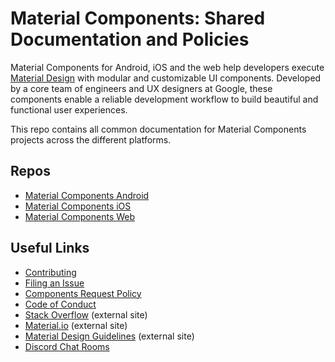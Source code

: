 # Material Components: Shared Documentation and Policies

Material Components for Android, iOS and the web help developers execute [Material Design](https://www.material.io) with modular and customizable UI components. Developed by a core team of engineers and UX designers at Google, these components enable a reliable development workflow to build beautiful and functional user experiences.

This repo contains all common documentation for Material Components projects across the different platforms.

## Repos
- [Material Components Android](https://github.com/material-components/material-components-android)
- [Material Components iOS](https://github.com/material-components/material-components-ios)
- [Material Components Web](https://github.com/material-components/material-components-web)

## Useful Links
- [Contributing](CONTRIBUTING.md)
- [Filing an Issue](ISSUE_TEMPLATE.md)
- [Components Request Policy](COMPONENTS_REQUEST_POLICY.md)
- [Code of Conduct](CONDUCT.md)
- [Stack Overflow](https://stackoverflow.com/questions/tagged/material-components) (external site)
- [Material.io](https://www.material.io) (external site)
- [Material Design Guidelines](https://material.google.com) (external site)
- [Discord Chat Rooms](https://discord.gg/material-components)
